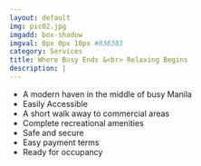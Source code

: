 ```yaml
---
layout: default
img: pic02.jpg
imgadd: box-shadow 
imgval: 0px 0px 10px #838383
category: Services
title: Where Busy Ends &<br> Relaxing Begins
description: |
---
```

- A modern haven in the middle of busy Manila
- Easily Accessible
- A short walk away to commercial areas
- Complete recreational amenities
- Safe and secure
- Easy payment terms
- Ready for occupancy

